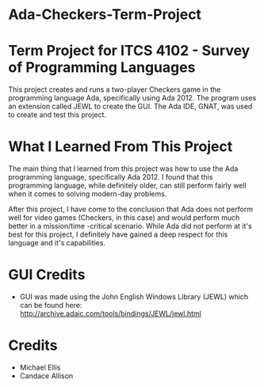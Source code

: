 # Ada-Checkers-Term-Project
# Term Project for ITCS 4102 - Survey of Programming Languages

This project creates and runs a two-player Checkers game in the programming language Ada, specifically using Ada 2012. The program uses an extension called JEWL to create the GUI. The Ada IDE, GNAT, was used to create and test this project.

# What I Learned From This Project
The main thing that I learned from this project was how to use the Ada programming language, specifically Ada 2012. I found that this programming language, while definitely older, can still perform fairly well when it comes to solving modern-day problems. 

After this project, I have come to the conclusion that Ada does not perform well for video games (Checkers, in this case) and would perform much better in a mission/time -critical scenario. While Ada did not perform at it's best for this project, I definitely have gained a deep respect for this language and it's capabilities.

# GUI Credits
* GUI was made using the John English Windows Library (JEWL) which can be found here: http://archive.adaic.com/tools/bindings/JEWL/jewl.html 

# Credits
* Michael Ellis
* Candace Allison
